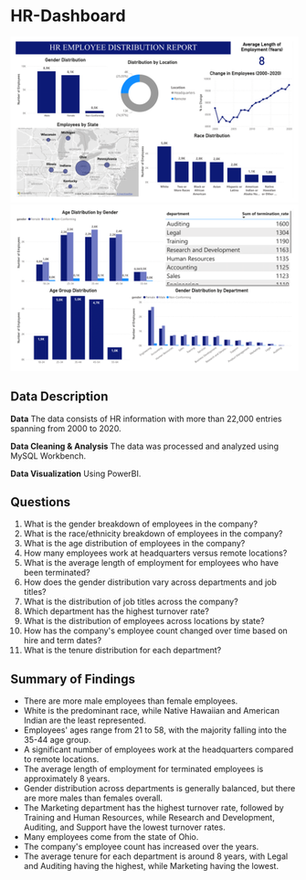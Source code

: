 # HR-Dashboard

![image](https://raw.githubusercontent.com/malindard/hr-dashboard/main/HR-Employee-Report-1.png)
![image](https://raw.githubusercontent.com/malindard/hr-dashboard/main/HR-Employee-Report-2.png)

## Data Description

**Data** 
The data consists of HR information with more than 22,000 entries spanning from 2000 to 2020.

**Data Cleaning & Analysis**
The data was processed and analyzed using MySQL Workbench.

**Data Visualization**
Using PowerBI.

## Questions

1. What is the gender breakdown of employees in the company?
2. What is the race/ethnicity breakdown of employees in the company?
3. What is the age distribution of employees in the company?
4. How many employees work at headquarters versus remote locations?
5. What is the average length of employment for employees who have been terminated?
6. How does the gender distribution vary across departments and job titles?
7. What is the distribution of job titles across the company?
8. Which department has the highest turnover rate?
9. What is the distribution of employees across locations by state?
10. How has the company's employee count changed over time based on hire and term dates?
11. What is the tenure distribution for each department?

## Summary of Findings
* There are more male employees than female employees.
* White is the predominant race, while Native Hawaiian and American Indian are the least represented.
* Employees' ages range from 21 to 58, with the majority falling into the 35-44 age group.
* A significant number of employees work at the headquarters compared to remote locations.
* The average length of employment for terminated employees is approximately 8 years.
* Gender distribution across departments is generally balanced, but there are more males than females overall.
* The Marketing department has the highest turnover rate, followed by Training and Human Resources, while Research and Development, Auditing, and Support have the lowest turnover rates.
* Many employees come from the state of Ohio.
* The company's employee count has increased over the years.
* The average tenure for each department is around 8 years, with Legal and Auditing having the highest, while Marketing having the lowest.